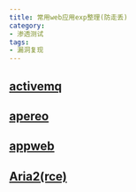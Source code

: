 ```yaml
---
title: 常用web应用exp整理(防走丢)
category: 
- 渗透测试
tags: 
- 漏洞复现
---
```


## [activemq](https://github.com/vulhub/vulhub/tree/master/activemq)

## [apereo](https://github.com/vulhub/vulhub/tree/master/apereo-cas/4.1-rce)

## [appweb](https://github.com/vulhub/vulhub/tree/master/appweb/CVE-2018-8715)

## [Aria2(rce)](https://github.com/vulhub/vulhub/tree/master/aria2/rce)



<!-- more -->